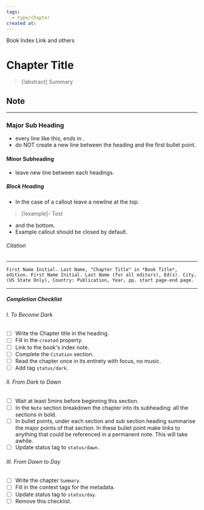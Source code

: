 ```yaml
---
tags:
  - type/chapter
created at:
---
```

Book Index Link and others
# Chapter Title

> [!abstract] Summary
## Note
---

### Major Sub Heading
- every line like this, ends in .
- do NOT create a new line between the heading and the first bullet point.
#### Minor Subheading
- leave new line between each headings.
##### Block Heading
- In the case of a callout leave a newline at the top.

> [!example]- Test

- and the bottom.
- Example callout should be closed by default.
###### Citation
---
```
First Name Initial. Last Name, "Chapter Title" in *Book Title*, edition. First Name Initial. Last Name (for all editors), Ed(s). City, (US State Only), Country: Publication, Year, pp. start page-end page.
```
---
##### Completion Checklist
###### I. To Become Dark
- [ ] Write the Chapter title in the heading.
- [ ] Fill in the `created` property.
- [ ] Link to the book's index note.
- [ ] Complete the `Citation` section.
- [ ] Read the chapter once in its entirety with focus, no music.
- [ ] Add tag `status/dark`.
###### II. From Dark to Dawn
- [ ] Wait at least 5mins before beginning this section.
- [ ] In the `Note` section breakdown the chapter into its subheading: all the sections in bold.
- [ ] In bullet points, under each section and sub section heading summarise the major points of that section. In these bullet point make links to anything that could be referenced in a permanent note. This will take awhile.
- [ ] Update status tag to `status/dawn`.
###### III. From Dawn to Day
- [ ] Write the chapter `Summary`.
- [ ] Fill in the context tags for the metadata.
- [ ] Update status tag to `status/day`.
- [ ] Remove this checklist.